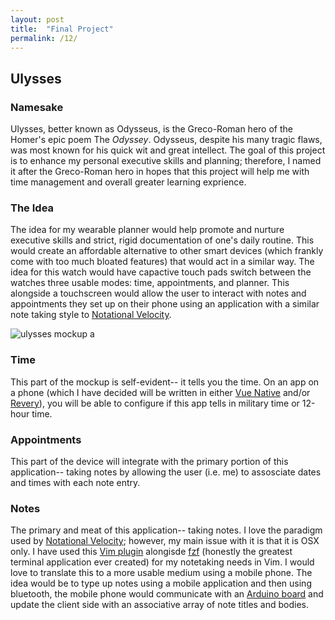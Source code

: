 ```yaml
---
layout: post
title:  "Final Project"
permalink: /12/
---
```


## Ulysses

### Namesake
Ulysses, better known as Odysseus, is the Greco-Roman hero of the Homer's epic poem The _Odyssey_. Odysseus, despite his many tragic flaws, was most known for his quick wit and  great intellect. The goal of this project is to enhance my personal executive skills and planning; therefore, I named it after the Greco-Roman hero in hopes that this project will help me with time management and overall greater learning exprience.

### The Idea
The idea for my wearable planner would help promote and nurture executive skills and strict, rigid documentation of one's daily routine. This would create an affordable alternative to other smart devices (which frankly come with too much bloated features) that would act in a similar way. The idea for this watch would have capactive touch pads switch between the watches three usable modes: time, appointments, and planner. This alongside a touchscreen would allow the user to interact with notes and appointments they set up on their phone using an application with a similar note taking style to [Notational Velocity](http://notational.net/).

![ulysses mockup a](ulyssesA.jpg)

### Time

This part of the mockup is self-evident-- it tells you the time. On an app on a phone (which I have decided will be written in either [Vue Native](https://vue-native.io/) and/or [Revery](https://www.outrunlabs.com/revery/)), you will be able to configure if this app tells in military time or 12-hour time.

### Appointments

This part of the device will integrate with the primary portion of this application-- taking notes by allowing the user (i.e. me) to assosciate dates and times with each note entry.

### Notes

The primary and meat of this application-- taking notes. I love the paradigm used by [Notational Velocity](http://notational.net/); however, my main issue with it is that it is OSX only. I have used this [Vim plugin](https://github.com/alok/notational-fzf-vim) alongisde [fzf](https://github.com/junegunn/fzf) (honestly the greatest terminal application ever created) for my notetaking needs in Vim. I would love to translate this to a more usable medium using a mobile phone. The idea would be to type up notes using a mobile application and then using bluetooth, the mobile phone would communicate with an [Arduino board](https://arduino.cc) and update the client side with an associative array of note titles and bodies.
